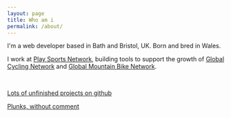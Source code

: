 ```yaml
---
layout: page
title: Who am i
permalink: /about/
---
```


I'm a web developer based in Bath and Bristol, UK. Born and bred in Wales.

I work at [Play Sports Network](http://playsportsnetwork.com), building tools to support the growth of [Global Cycling Network](https://www.youtube.com/user/globalcyclingnetwork) and [Global Mountain Bike Network](https://www.youtube.com/user/globalmtb).

&nbsp;
&nbsp;

[Lots of unfinished projects on github](https://github.com/dafyddPrys)

[Plunks, without comment](http://plnkr.co/users/dafyddPrys)


<script>
  (function(i,s,o,g,r,a,m){i['GoogleAnalyticsObject']=r;i[r]=i[r]||function(){
  (i[r].q=i[r].q||[]).push(arguments)},i[r].l=1*new Date();a=s.createElement(o),
  m=s.getElementsByTagName(o)[0];a.async=1;a.src=g;m.parentNode.insertBefore(a,m)
  })(window,document,'script','//www.google-analytics.com/analytics.js','ga');

  ga('create', 'UA-74116129-1', 'auto');
  ga('send', 'pageview');

</script>
